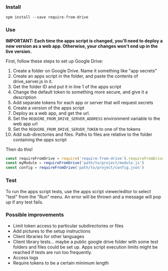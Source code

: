 ### Install

```
npm install --save require-from-drive
```

### Use

**IMPORTANT: Each time the apps script is changed, you'll need to deploy a new version as a web app. Otherwise, your changes won't end up in the live version.**

First, follow these steps to set up Google Drive:

1. Create a folder on Google Drive. Name it something like "app secrets"
2. Create an apps script in the folder, and paste the contents of drive_server.js in it.
3. Get the folder ID and put it in line 1 of the apps script
4. Change the default token to something more secure, and give it a description
5. Add separate tokens for each app or server that will request secrets
6. Create a version of the apps script
7. Deploy as a web app, and get the url.
8. Set the `REQUIRE_FROM_DRIVE_SERVER_ADDRESS` environment variable to the web app url
9. Set the `REQUIRE_FROM_DRIVE_SERVER_TOKEN` to one of the tokens
10. Add sub-directories and files. Paths to files are relative to the folder containing the apps script

Then do this!

```js
const requireFromDrive = require('require-from-drive').requireFromDrive
const myModule = requireFromDrive('path/to/project/module.js')
const config = requireFromDrive('path/to/project/config.json')
```

### Test

To run the apps script tests, use the apps script viewer/editor to select "test" from the "Run" menu. An error will be thrown and a message will pop up if any test fails.

### Possible improvements

- Limit token access to particular subdirectories or files
- Add pictures to the setup instructions
- Client libraries for other languages
- Client library tests... maybe a public google drive folder with some test folders and files could be set up. Apps script execution limits might be reached if tests are run too frequently.
- Access logs
- Require tokens to be a certain minimum length
